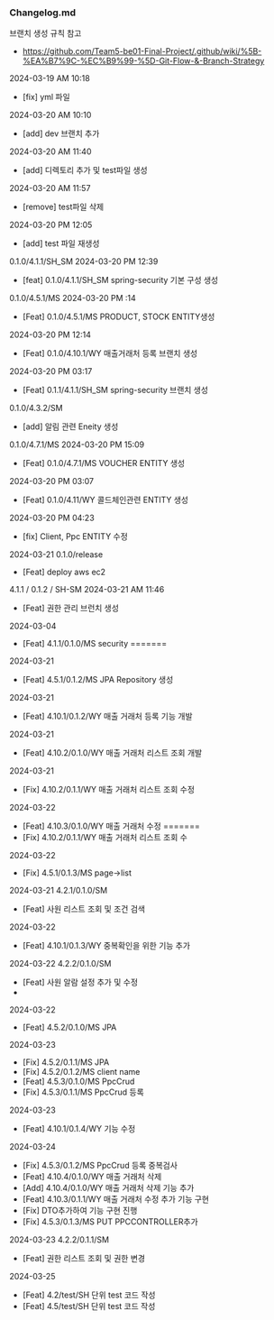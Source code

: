 ### Changelog.md
브랜치 생성 규칙 참고
- https://github.com/Team5-be01-Final-Project/.github/wiki/%5B-%EA%B7%9C-%EC%B9%99-%5D-Git-Flow-&-Branch-Strategy

2024-03-19 AM 10:18
- [fix] yml 파일

2024-03-20 AM 10:10
- [add] dev 브랜치 추가

2024-03-20 AM 11:40
- [add] 디렉토리 추가 및 test파일 생성

2024-03-20 AM 11:57
- [remove] test파일 삭제

2024-03-20 PM 12:05
- [add] test 파일 재생성

0.1.0/4.1.1/SH_SM
2024-03-20 PM 12:39
- [feat] 0.1.0/4.1.1/SH_SM spring-security 기본 구성 생성

0.1.0/4.5.1/MS
2024-03-20 PM :14
- [Feat] 0.1.0/4.5.1/MS PRODUCT, STOCK  ENTITY생성

2024-03-20 PM 12:14
- [Feat] 0.1.0/4.10.1/WY 매출거래처 등록 브랜치 생성 

2024-03-20 PM 03:17
- [Feat] 0.1.1/4.1.1/SH_SM spring-security 브랜치 생성

0.1.0/4.3.2/SM
- [add] 알림 관련 Eneity 생성

0.1.0/4.7.1/MS
2024-03-20 PM 15:09
- [Feat] 0.1.0/4.7.1/MS VOUCHER ENTITY 생성

2024-03-20 PM 03:07
- [Feat] 0.1.0/4.11/WY 콜드체인관련 ENTITY 생성

2024-03-20 PM 04:23
- [fix] Client, Ppc ENTITY 수정

2024-03-21
0.1.0/release
- [Feat] deploy aws ec2

4.1.1 / 0.1.2 / SH-SM
2024-03-21 AM 11:46 
- [Feat] 권한 관리 브런치 생성

2024-03-04
- [Feat] 4.1.1/0.1.0/MS security 
=======

 2024-03-21
- [Feat] 4.5.1/0.1.2/MS  JPA Repository 생성

2024-03-21
- [Feat] 4.10.1/0.1.2/WY 매출 거래처 등록 기능 개발

2024-03-21
- [Feat] 4.10.2/0.1.0/WY 매출 거래처 리스트 조회 개발

2024-03-21

- [Fix] 4.10.2/0.1.1/WY 매출 거래처 리스트 조회 수정

2024-03-22
- [Feat] 4.10.3/0.1.0/WY 매출 거래처 수정 
=======
- [Fix] 4.10.2/0.1.1/WY 매출 거래처 리스트 조회 수

2024-03-22
- [Fix] 4.5.1/0.1.3/MS page->list

2024-03-21
4.2.1/0.1.0/SM
- [Feat] 사원 리스트 조회 및 조건 검색

2024-03-22
- [Feat] 4.10.1/0.1.3/WY 중복확인을 위한 기능 추가

2024-03-22
4.2.2/0.1.0/SM
- [Feat] 사원 알람 설정 추가 및 수정
- 
2024-03-22
- [Feat] 4.5.2/0.1.0/MS JPA

2024-03-23
- [Fix] 4.5.2/0.1.1/MS JPA
- [Fix] 4.5.2/0.1.2/MS client name 
- [Feat] 4.5.3/0.1.0/MS PpcCrud
- [Fix]  4.5.3/0.1.1/MS PpcCrud 등록

2024-03-23
- [Feat] 4.10.1/0.1.4/WY 기능 수정

2024-03-24
- [Fix] 4.5.3/0.1.2/MS PpcCrud 등록 중복검사
- [Feat] 4.10.4/0.1.0/WY 매출 거래처 삭제
- [Add] 4.10.4/0.1.0/WY 매출 거래처 삭제 기능 추가
- [Feat] 4.10.3/0.1.1/WY 매출 거래처 수정 추가 기능 구현
- [Fix] DTO추가하여 기능 구현 진행 
- [Fix] 4.5.3/0.1.3/MS PUT PPCCONTROLLER추가

2024-03-23
4.2.2/0.1.1/SM
- [Feat] 권한 리스트 조회 및 권한 변경


2024-03-25
- [Feat] 4.2/test/SH 단위 test 코드 작성
- [Feat] 4.5/test/SH 단위 test 코드 작성
